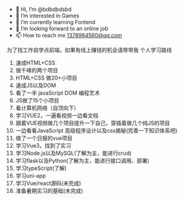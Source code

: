 - 👋 Hi, I’m @bdbdbdsbd
- 👀 I’m interested in Games
- 🌱 I’m currently learning Fontend
- 💞️ I’m looking forward to an online job
- 📫 How to reach me 1378984560@qq.com

为了找工作自学点前端，如果有线上赚钱的机会请带带我
个人学习路线
1. 速成HTML+CSS 
2. 做千峰的两个项目
3. HTML+CSS 做20+小项目
4. 速成JS以及DOM 
5. 看了一半 javaScript DOM 编程艺术
6. JS做了15个小项目
7. 看计算机网络（自顶向下）
8. 学习VUE2，一遍看视频一边看文档
9. 跟着VUE视频做几个项目提升一下自己，穿插着做几个纯JS的项目
10. 一边看看JavaScript 高级程序设计以及css揭秘(完善一下知识体系吧)
11. 做了一个日报的vue项目
12. 学习Vue3，找到了实习
13. 学习Node.js以及MySQL(了解为主，能进行crud)
14. 学习flask以及Python(了解为主，能进行接口调用、部署)
15. 学习typeScript(了解)
16. 学习uni-app
17. 学习Vue/react源码(未完成)
18. 准备暑期实习的基础(未完成)

